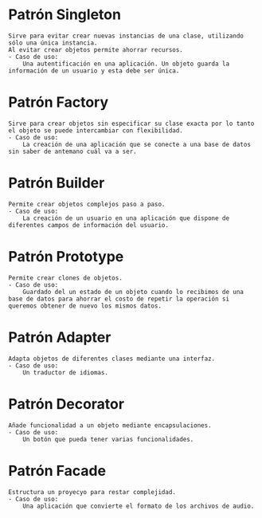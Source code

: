 # Patrón Singleton
    Sirve para evitar crear nuevas instancias de una clase, utilizando sólo una única instancia.
    Al evitar crear objetos permite ahorrar recursos. 
    - Caso de uso:
        Una autentificación en una aplicación. Un objeto guarda la información de un usuario y esta debe ser única.

# Patrón Factory
    Sirve para crear objetos sin especificar su clase exacta por lo tanto el objeto se puede intercambiar con flexibilidad.
    - Caso de uso:
        La creación de una aplicación que se conecte a una base de datos sin saber de antemano cuál va a ser.

# Patrón Builder
    Permite crear objetos complejos paso a paso.
    - Caso de uso:
        La creación de un usuario en una aplicación que dispone de diferentes campos de información del usuario.

# Patrón Prototype
    Permite crear clones de objetos.
    - Caso de uso: 
        Guardado del un estado de un objeto cuando lo recibimos de una base de datos para ahorrar el costo de repetir la operación si queremos obtener de nuevo los mismos datos.

# Patrón Adapter
    Adapta objetos de diferentes clases mediante una interfaz.
    - Caso de uso: 
        Un traductor de idiomas.

# Patrón Decorator
    Añade funcionalidad a un objeto mediante encapsulaciones.
    - Caso de uso: 
        Un botón que pueda tener varias funcionalidades.

# Patrón Facade
    Estructura un proyecyo para restar complejidad.
    - Caso de uso:
        Una aplicación que convierte el formato de los archivos de audio.